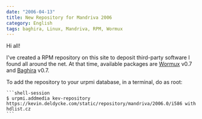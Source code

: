 ```yaml
---
date: "2006-04-13"
title: New Repository for Mandriva 2006
category: English
tags: baghira, Linux, Mandriva, RPM, Wormux
---
```


Hi all!

I've created a RPM repository on this site to deposit third-party software I found all around the net. At that time, available packages are [Wormux](https://www.wormux.org) v0.7 and [Baghira](https://baghira.sourceforge.net) v0.7.

To add the repository to your urpmi database, in a terminal, do as root:

    ```shell-session
    $ urpmi.addmedia kev-repository https://kevin.deldycke.com/static/repository/mandriva/2006.0/i586 with hdlist.cz
    ```

